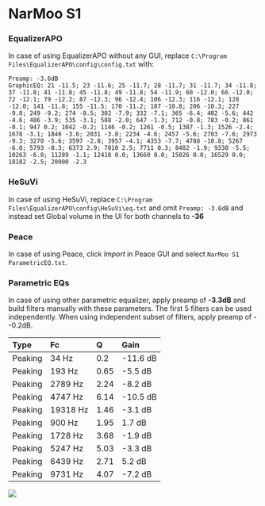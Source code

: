 # NarMoo S1

### EqualizerAPO
In case of using EqualizerAPO without any GUI, replace `C:\Program Files\EqualizerAPO\config\config.txt`
with:
```
Preamp: -3.6dB
GraphicEQ: 21 -11.5; 23 -11.6; 25 -11.7; 28 -11.7; 31 -11.7; 34 -11.8; 37 -11.8; 41 -11.8; 45 -11.8; 49 -11.8; 54 -11.9; 60 -12.0; 66 -12.0; 72 -12.1; 79 -12.2; 87 -12.3; 96 -12.4; 106 -12.3; 116 -12.1; 128 -12.0; 141 -11.8; 155 -11.5; 170 -11.2; 187 -10.8; 206 -10.3; 227 -9.8; 249 -9.2; 274 -8.5; 302 -7.9; 332 -7.1; 365 -6.4; 402 -5.6; 442 -4.6; 486 -3.9; 535 -3.1; 588 -2.0; 647 -1.3; 712 -0.8; 783 -0.2; 861 -0.1; 947 0.2; 1042 -0.2; 1146 -0.2; 1261 -0.5; 1387 -1.3; 1526 -2.4; 1678 -3.1; 1846 -3.6; 2031 -3.8; 2234 -4.6; 2457 -5.6; 2703 -7.6; 2973 -9.3; 3270 -5.6; 3597 -2.8; 3957 -4.1; 4353 -7.7; 4788 -10.8; 5267 -6.0; 5793 -0.3; 6373 2.9; 7010 2.5; 7711 0.3; 8482 -1.9; 9330 -5.5; 10263 -6.0; 11289 -1.1; 12418 0.0; 13660 0.0; 15026 0.0; 16529 0.0; 18182 -2.5; 20000 -2.3
```

### HeSuVi
In case of using HeSuVi, replace `C:\Program Files\EqualizerAPO\config\HeSuVi\eq.txt` and omit `Preamp:
-3.6dB` and instead set Global volume in the UI for both channels to **-36**

### Peace
In case of using Peace, click *Import* in Peace GUI and select `NarMoo S1 ParametricEQ.txt`.

### Parametric EQs
In case of using other parametric equalizer, apply preamp of **-3.3dB** and build filters manually
with these parameters. The first 5 filters can be used independently.
When using independent subset of filters, apply preamp of --0.2dB.

| Type    | Fc       |    Q | Gain     |
|:--------|:---------|:-----|:---------|
| Peaking | 34 Hz    | 0.2  | -11.6 dB |
| Peaking | 193 Hz   | 0.65 | -5.5 dB  |
| Peaking | 2789 Hz  | 2.24 | -8.2 dB  |
| Peaking | 4747 Hz  | 6.14 | -10.5 dB |
| Peaking | 19318 Hz | 1.46 | -3.1 dB  |
| Peaking | 900 Hz   | 1.95 | 1.7 dB   |
| Peaking | 1728 Hz  | 3.68 | -1.9 dB  |
| Peaking | 5247 Hz  | 5.03 | -3.3 dB  |
| Peaking | 6439 Hz  | 2.71 | 5.2 dB   |
| Peaking | 9731 Hz  | 4.07 | -7.2 dB  |

![](https://raw.githubusercontent.com/jaakkopasanen/AutoEq/master/results/innerfidelity/sbaf-serious/NarMoo%20S1/NarMoo%20S1.png)